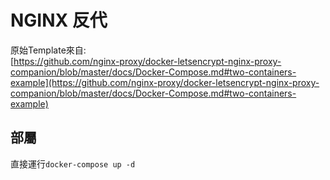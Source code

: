 # NGINX 反代
原始Template來自:\
[https://github.com/nginx-proxy/docker-letsencrypt-nginx-proxy-companion/blob/master/docs/Docker-Compose.md#two-containers-example](https://github.com/nginx-proxy/docker-letsencrypt-nginx-proxy-companion/blob/master/docs/Docker-Compose.md#two-containers-example)

## 部屬
直接運行`docker-compose up -d`
